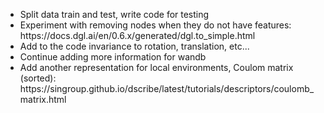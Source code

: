 <ul>
<li> Split data train and test, write code for testing
<li> Experiment with removing nodes when they do not have features: https://docs.dgl.ai/en/0.6.x/generated/dgl.to_simple.html
<li> Add to the code invariance to rotation, translation, etc...
<li> Continue adding more information for wandb
<li> Add another representation for local environments, Coulom matrix (sorted):  https://singroup.github.io/dscribe/latest/tutorials/descriptors/coulomb_matrix.html
</ul>
